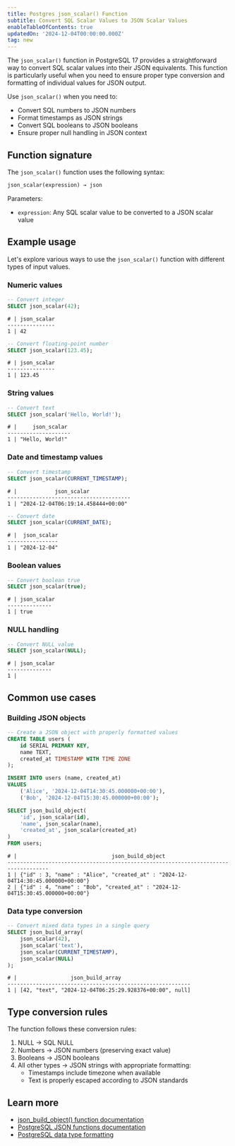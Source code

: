```yaml
---
title: Postgres json_scalar() Function
subtitle: Convert SQL Scalar Values to JSON Scalar Values
enableTableOfContents: true
updatedOn: '2024-12-04T00:00:00.000Z'
tag: new
---
```


The `json_scalar()` function in PostgreSQL 17 provides a straightforward way to convert SQL scalar values into their JSON equivalents. This function is particularly useful when you need to ensure proper type conversion and formatting of individual values for JSON output.

Use `json_scalar()` when you need to:

- Convert SQL numbers to JSON numbers
- Format timestamps as JSON strings
- Convert SQL booleans to JSON booleans
- Ensure proper null handling in JSON context

<CTA />

## Function signature

The `json_scalar()` function uses the following syntax:

```sql
json_scalar(expression) → json
```

Parameters:

- `expression`: Any SQL scalar value to be converted to a JSON scalar value

## Example usage

Let's explore various ways to use the `json_scalar()` function with different types of input values.

### Numeric values

```sql
-- Convert integer
SELECT json_scalar(42);
```

```text
# | json_scalar
---------------
1 | 42
```

```sql
-- Convert floating-point number
SELECT json_scalar(123.45);
```

```text
# | json_scalar
---------------
1 | 123.45
```

### String values

```sql
-- Convert text
SELECT json_scalar('Hello, World!');
```

```text
# |     json_scalar
--------------------
1 | "Hello, World!"
```

### Date and timestamp values

```sql
-- Convert timestamp
SELECT json_scalar(CURRENT_TIMESTAMP);
```

```text
# |            json_scalar
---------------------------------------
1 | "2024-12-04T06:19:14.458444+00:00"
```

```sql
-- Convert date
SELECT json_scalar(CURRENT_DATE);
```

```text
# |  json_scalar
----------------
1 | "2024-12-04"
```

### Boolean values

```sql
-- Convert boolean true
SELECT json_scalar(true);
```

```text
# | json_scalar
--------------
1 | true
```

### NULL handling

```sql
-- Convert NULL value
SELECT json_scalar(NULL);
```

```text
# | json_scalar
--------------
1 |
```

## Common use cases

### Building JSON objects

```sql
-- Create a JSON object with properly formatted values
CREATE TABLE users (
    id SERIAL PRIMARY KEY,
    name TEXT,
    created_at TIMESTAMP WITH TIME ZONE
);

INSERT INTO users (name, created_at)
VALUES
    ('Alice', '2024-12-04T14:30:45.000000+00:00'),
    ('Bob', '2024-12-04T15:30:45.000000+00:00');

SELECT json_build_object(
    'id', json_scalar(id),
    'name', json_scalar(name),
    'created_at', json_scalar(created_at)
)
FROM users;
```

```text
# |                              json_build_object
-----------------------------------------------------------------------------------
1 | {"id" : 3, "name" : "Alice", "created_at" : "2024-12-04T14:30:45.000000+00:00"}
2 | {"id" : 4, "name" : "Bob", "created_at" : "2024-12-04T15:30:45.000000+00:00"}
```

### Data type conversion

```sql
-- Convert mixed data types in a single query
SELECT json_build_array(
    json_scalar(42),
    json_scalar('text'),
    json_scalar(CURRENT_TIMESTAMP),
    json_scalar(NULL)
);
```

```text
# |                 json_build_array
----------------------------------------------------------
1 | [42, "text", "2024-12-04T06:25:29.928376+00:00", null]
```

## Type conversion rules

The function follows these conversion rules:

1. NULL -> SQL NULL
2. Numbers → JSON numbers (preserving exact value)
3. Booleans → JSON booleans
4. All other types → JSON strings with appropriate formatting:
   - Timestamps include timezone when available
   - Text is properly escaped according to JSON standards

## Learn more

- [json_build_object() function documentation](/docs/functions/json_build_object)
- [PostgreSQL JSON functions documentation](https://www.postgresql.org/docs/current/functions-json.html)
- [PostgreSQL data type formatting](https://www.postgresql.org/docs/current/datatype.html)